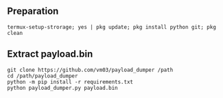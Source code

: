
## Preparation
```
termux-setup-strorage; yes | pkg update; pkg install python git; pkg clean
```
## Extract payload.bin
```
git clone https://github.com/vm03/payload_dumper /path
cd /path/payload_dumper
python -m pip install -r requirements.txt
python payload_dumper.py payload.bin
```
